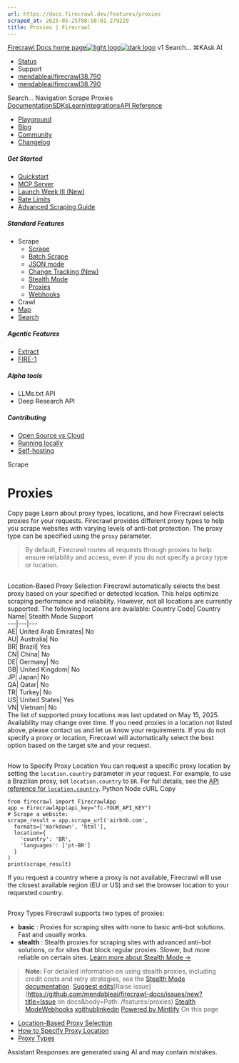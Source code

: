```yaml
---
url: https://docs.firecrawl.dev/features/proxies
scraped_at: 2025-05-25T08:58:01.279229
title: Proxies | Firecrawl
---
```


[Firecrawl Docs home page![light logo](https://mintlify.s3.us-west-1.amazonaws.com/firecrawl/logo/logo.png)![dark logo](https://mintlify.s3.us-west-1.amazonaws.com/firecrawl/logo/logo-dark.png)](https://firecrawl.dev)
v1
Search...
⌘KAsk AI
  * [Status](https://firecrawl.betteruptime.com)
  * Support
  * [mendableai/firecrawl38.790](https://github.com/mendableai/firecrawl)
  * [mendableai/firecrawl38.790](https://github.com/mendableai/firecrawl)


Search...
Navigation
Scrape
Proxies
[Documentation](https://docs.firecrawl.dev/introduction)[SDKs](https://docs.firecrawl.dev/sdks/overview)[Learn](https://www.firecrawl.dev/blog/category/tutorials)[Integrations](https://www.firecrawl.dev/app)[API Reference](https://docs.firecrawl.dev/api-reference/introduction)
* [Playground](https://firecrawl.dev/playground)
* [Blog](https://firecrawl.dev/blog)
* [Community](https://discord.gg/gSmWdAkdwd)
* [Changelog](https://firecrawl.dev/changelog)
##### Get Started
  * [Quickstart](https://docs.firecrawl.dev/introduction)
  * [MCP Server](https://docs.firecrawl.dev/mcp)
  * [Launch Week III (New)](https://docs.firecrawl.dev/launch-week)
  * [Rate Limits](https://docs.firecrawl.dev/rate-limits)
  * [Advanced Scraping Guide](https://docs.firecrawl.dev/advanced-scraping-guide)


##### Standard Features
  * Scrape
    * [Scrape](https://docs.firecrawl.dev/features/scrape)
    * [Batch Scrape](https://docs.firecrawl.dev/features/batch-scrape)
    * [JSON mode](https://docs.firecrawl.dev/features/llm-extract)
    * [Change Tracking (New)](https://docs.firecrawl.dev/features/change-tracking)
    * [Stealth Mode](https://docs.firecrawl.dev/features/stealth-mode)
    * [Proxies](https://docs.firecrawl.dev/features/proxies)
    * [Webhooks](https://docs.firecrawl.dev/features/webhooks)
  * Crawl
  * [Map](https://docs.firecrawl.dev/features/map)
  * [Search](https://docs.firecrawl.dev/features/search)


##### Agentic Features
  * [Extract](https://docs.firecrawl.dev/features/extract)
  * [FIRE-1](https://docs.firecrawl.dev/agents/fire-1)


##### Alpha tools
  * LLMs.txt API
  * Deep Research API


##### Contributing
  * [Open Source vs Cloud](https://docs.firecrawl.dev/contributing/open-source-or-cloud)
  * [Running locally](https://docs.firecrawl.dev/contributing/guide)
  * [Self-hosting](https://docs.firecrawl.dev/contributing/self-host)


Scrape
# Proxies
Copy page
Learn about proxy types, locations, and how Firecrawl selects proxies for your requests.
Firecrawl provides different proxy types to help you scrape websites with varying levels of anti-bot protection. The proxy type can be specified using the `proxy` parameter.
> By default, Firecrawl routes all requests through proxies to help ensure reliability and access, even if you do not specify a proxy type or location.
## 
[​](https://docs.firecrawl.dev/features/proxies#location-based-proxy-selection)
Location-Based Proxy Selection
Firecrawl automatically selects the best proxy based on your specified or detected location. This helps optimize scraping performance and reliability. However, not all locations are currently supported. The following locations are available:
Country Code| Country Name| Stealth Mode Support  
---|---|---  
AE| United Arab Emirates| No  
AU| Australia| No  
BR| Brazil| Yes  
CN| China| No  
DE| Germany| No  
GB| United Kingdom| No  
JP| Japan| No  
QA| Qatar| No  
TR| Turkey| No  
US| United States| Yes  
VN| Vietnam| No  
The list of supported proxy locations was last updated on May 15, 2025. Availability may change over time.
If you need proxies in a location not listed above, please contact us and let us know your requirements.
If you do not specify a proxy or location, Firecrawl will automatically select the best option based on the target site and your request.
## 
[​](https://docs.firecrawl.dev/features/proxies#how-to-specify-proxy-location)
How to Specify Proxy Location
You can request a specific proxy location by setting the `location.country` parameter in your request. For example, to use a Brazilian proxy, set `location.country` to `BR`.
For full details, see the [API reference for `location.country`](http://localhost:3001/api-reference/endpoint/scrape#body-location-country).
Python
Node
cURL
Copy
```
from firecrawl import FirecrawlApp
app = FirecrawlApp(api_key="fc-YOUR_API_KEY")
# Scrape a website:
scrape_result = app.scrape_url('airbnb.com', 
  formats=['markdown', 'html'], 
  location={
    'country': 'BR',
    'languages': ['pt-BR']
  }
)
print(scrape_result)

```

If you request a country where a proxy is not available, Firecrawl will use the closest available region (EU or US) and set the browser location to your requested country.
## 
[​](https://docs.firecrawl.dev/features/proxies#proxy-types)
Proxy Types
Firecrawl supports two types of proxies:
  * **basic** : Proxies for scraping sites with none to basic anti-bot solutions. Fast and usually works.
  * **stealth** : Stealth proxies for scraping sites with advanced anti-bot solutions, or for sites that block regular proxies. Slower, but more reliable on certain sites. [Learn more about Stealth Mode →](https://docs.firecrawl.dev/features/stealth-mode)


> **Note:** For detailed information on using stealth proxies, including credit costs and retry strategies, see the [Stealth Mode documentation](https://docs.firecrawl.dev/features/stealth-mode).
[Suggest edits](https://github.com/mendableai/firecrawl-docs/edit/main/features/proxies.mdx)[Raise issue](https://github.com/mendableai/firecrawl-docs/issues/new?title=Issue on docs&body=Path: /features/proxies)
[Stealth Mode](https://docs.firecrawl.dev/features/stealth-mode)[Webhooks](https://docs.firecrawl.dev/features/webhooks)
[x](https://x.com/firecrawl_dev)[github](https://github.com/mendableai/firecrawl)[linkedin](https://www.linkedin.com/company/firecrawl)
[Powered by Mintlify](https://mintlify.com/preview-request?utm_campaign=poweredBy&utm_medium=referral&utm_source=docs.firecrawl.dev)
On this page
  * [Location-Based Proxy Selection](https://docs.firecrawl.dev/features/proxies#location-based-proxy-selection)
  * [How to Specify Proxy Location](https://docs.firecrawl.dev/features/proxies#how-to-specify-proxy-location)
  * [Proxy Types](https://docs.firecrawl.dev/features/proxies#proxy-types)


Assistant
Responses are generated using AI and may contain mistakes.

